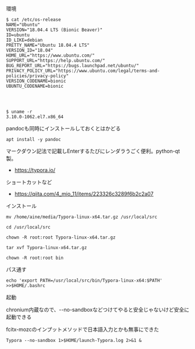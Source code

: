 環境

```
$ cat /etc/os-release
NAME="Ubuntu"
VERSION="18.04.4 LTS (Bionic Beaver)"
ID=ubuntu
ID_LIKE=debian
PRETTY_NAME="Ubuntu 18.04.4 LTS"
VERSION_ID="18.04"
HOME_URL="https://www.ubuntu.com/"
SUPPORT_URL="https://help.ubuntu.com/"
BUG_REPORT_URL="https://bugs.launchpad.net/ubuntu/"
PRIVACY_POLICY_URL="https://www.ubuntu.com/legal/terms-and-policies/privacy-policy"
VERSION_CODENAME=bionic
UBUNTU_CODENAME=bionic




$ uname -r
3.10.0-1062.el7.x86_64
```

pandocも同時にインストールしておくとはかどる

```
apt install -y pandoc
```


マークダウン記法で記載しEnterするたびにレンダラうごく便利。python-qt製。
- https://typora.io/

ショートカットなど

- https://qiita.com/4_mio_11/items/223326c3289f6b2c2a07


インストール

```
mv /home/aine/media/Typora-linux-x64.tar.gz /usr/local/src

cd /usr/local/src

chown -R root:root Typora-linux-x64.tar.gz

tar xvf Typora-linux-x64.tar.gz

chown -R root:root bin
```

パス通す
```
echo 'export PATH=/usr/local/src/bin/Typora-linux-x64:$PATH' >>$HOME/.bashrc
```

起動

chronium内蔵なので、--no-sandboxなどつけてやると安全じゃないけど安全に起動できる


fcitx-mozcのインプットメソッドで日本語入力とかも無事にできた

```
Typora --no-sandbox 1>$HOME/launch-Typora.log 2>&1 &

```
